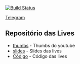 [![Build Status](http://circleci-badges-max.herokuapp.com/img/z4r4tu5tr4/testes-com-python/master?token=873d0bda078c70ced1869c74b673b64f3ff8049f)](https://circleci.com/gh/z4r4tu5tr4/testes-com-python/tree/master)


[Telegram](https://t.me/joinchat/AAAAAEQeHVfP5DcUlMNM-A)


## Repositório das Lives
- [thumbs](./thumbs) - Thumbs do youtube
- [slides](./slides) - Slides das lives
- [Código](./codigo) - Código das lives
